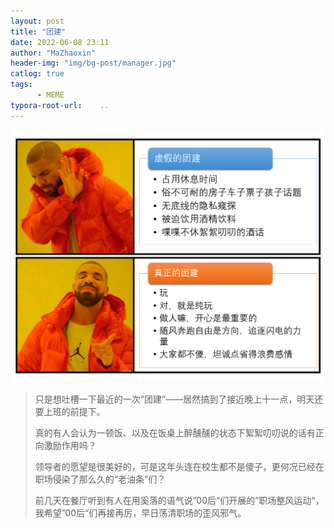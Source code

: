 ```yaml
---
layout: post
title: "团建"
date: 2022-06-08 23:11
author: "MaZhaoxin"
header-img: "img/bg-post/manager.jpg"
catlog: true
tags:
      - MEME
typora-root-url:	..
---
```


![](/img/in-post/2022-06-08-Team_Building.assets/1.png)

> 只是想吐槽一下最近的一次“团建”——居然搞到了接近晚上十一点，明天还要上班的前提下。
>
> 真的有人会认为一顿饭、以及在饭桌上醉醺醺的状态下絮絮叨叨说的话有正向激励作用吗？
>
> 领导者的愿望是很美好的，可是这年头连在校生都不是傻子，更何况已经在职场侵染了那么久的“老油条”们？
>
> 前几天在餐厅听到有人在用奚落的语气说”00后“们开展的”职场整风运动“，我希望”00后“们再接再厉，早日荡清职场的歪风邪气。

